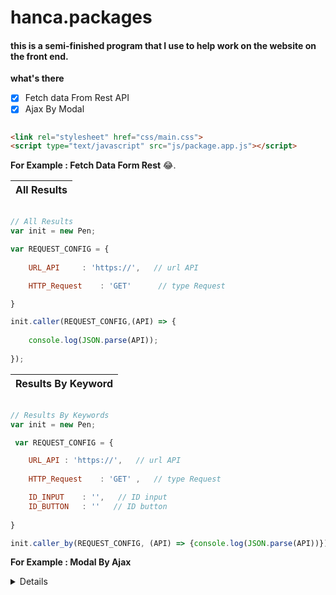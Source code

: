 # hanca.packages
#### this is a semi-finished program that I use to help work on the website on the front end.

**what's there**
- [x] Fetch data From Rest API
- [x] Ajax By Modal

```html

<link rel="stylesheet" href="css/main.css">
<script type="text/javascript" src="js/package.app.js"></script>

```

**For Example : Fetch Data Form Rest** :joy:.


| All Results |
| :---        |


```javascript

// All Results
var init = new Pen;

var REQUEST_CONFIG = {
   
    URL_API     : 'https://',   // url API

    HTTP_Request    : 'GET'      // type Request

}

init.caller(REQUEST_CONFIG,(API) => { 
    
    console.log(JSON.parse(API));
    
});

```
 | Results By Keyword |
 | :---        |
```javascript

// Results By Keywords
var init = new Pen;

 var REQUEST_CONFIG = {

    URL_API : 'https://',   // url API
        
    HTTP_Request    : 'GET' ,   // type Request

    ID_INPUT    : '',   // ID input
    ID_BUTTON   : ''   // ID button
        
}

init.caller_by(REQUEST_CONFIG, (API) => {console.log(JSON.parse(API))});

```

**For Example : Modal By Ajax** 
<details>

  <p>

```js

let init = new Modal;
let REQUEST = {
    "URL"   :   "", // Find a URL File
    "BUTTON_ID" :   '' // button id in html 
}
init.crt_modal(REQUEST);

```

</p>
</details>